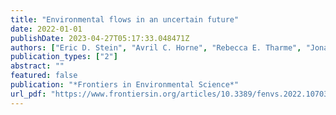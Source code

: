 ```yaml
---
title: "Environmental flows in an uncertain future"
date: 2022-01-01
publishDate: 2023-04-27T05:17:33.048471Z
authors: ["Eric D. Stein", "Avril C. Horne", "Rebecca E. Tharme", "Jonathan Tonkin"]
publication_types: ["2"]
abstract: ""
featured: false
publication: "*Frontiers in Environmental Science*"
url_pdf: "https://www.frontiersin.org/articles/10.3389/fenvs.2022.1070364"
---
```


